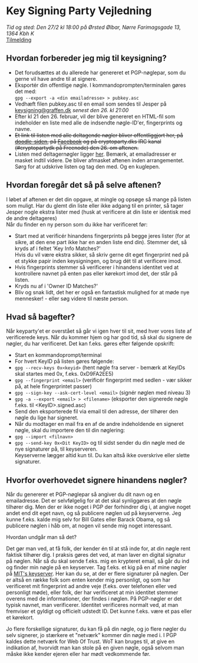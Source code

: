 # Key Signing Party Vejledning
*Tid og sted: Den 27/2 kl 18:00 på Ørsted Ølbar, Nørre Farimagsgade 13, 1364 Kbh K*  
[Tilmelding](http://doodle.com/ckh8btspqz8mxgrs)

## Hvordan forbereder jeg mig til keysigning?

* Det forudsættes at du allerede har genereret et PGP-nøglepar, som du gerne vil have andre til at signere.
* Eksportér din offentlige nøgle. I kommandoprompten/terminalen gøres det med:  
  `gpg --export -a <din emailadresse> > pubkey.asc`
* Vedhæft filen pubkey.asc til en email som sendes til Jesper på keysigning@graffen.dk *senest den 26. kl 21:00*
* Efter kl 21 den 26. februar, vil der blive genereret en HTML-fil som indeholder en liste med alle de indsendte nøgle-ID'er, fingerprints og navne.
* ~~Et link til listen med alle deltagende nøgler bliver offentliggjort her, på [doodle-siden](http://doodle.com/ckh8btspqz8mxgrs), på [Facebook](https://www.facebook.com/events/857599447611478/) og på cryptoparty.dks IRC kanal (#cryptopartydk på Freenode) den 26. om aftenen.~~   
* Listen med deltagernøgler ligger [her](http://graffen.dk/keysigning). Bemærk, at emailadresser er masket indtil videre. De bliver afmasket aftenen inden arrangementet. Sørg for at udskrive listen og tag den med. Og en kuglepen.

## Hvordan foregår det så på selve aftenen?
I løbet af aftenen er det din opgave, at mingle og opsøge så mange på listen som muligt. Har du glemt din liste eller ikke adgang til en printer, så tager Jesper nogle ekstra lister med (husk at verificere at din liste er identisk med de andre deltageres)  
Når du finder en ny person som du ikke har verificeret før:

* Start med at verificér hinandens fingerprints på begge jeres lister (for at sikre, at den ene part ikke har en anden liste end din). Stemmer det, så kryds af i feltet 'Key Info Matches?'  
Hvis du vil være ekstra sikker, så skriv gerne dit eget fingerprint ned på et stykke papir inden keysigningen, og brug dét til at verificere imod.
* Hvis fingerprints stemmer så verificerer i hinandens identitet ved at kontrollere navnet på enten pas eller kørekort imod det, der står på listen.
* Kryds nu af i 'Owner ID Matches?'
* Bliv og snak lidt, det her er også en fantastisk mulighed for at møde nye mennesker! - eller søg videre til næste person.

## Hvad så bagefter?
Når keyparty'et er overstået så går vi igen hver til sit, med hver vores liste af verificerede keys. Når du kommer hjem og har god tid, så skal du signere
de nøgler, du har verificeret. Det kan f.eks. gøres efter følgende opskrift:

* Start en kommandoprompt/terminal
* For hvert KeyID på listen gøres følgende:
* `gpg --recv-keys 0x<keyid>` (hent nøgle fra server - bemærk at KeyIDs skal startes med 0x, f.eks. 0xD9FA2EE5)
* `gpg --fingerprint <email>` (verificér fingerprint med sedlen - vær sikker på, at hele fingerprintet passer)
* `gpg --sign-key --ask-cert-level <email>` (signér nøglen med niveau 3)
* `gpg -a --export <email> > <filename>` (eksporter den signerede nøgle f.eks. til &lt;KeyID>.signed.asc)
* Send den eksporterede fil via email til den adresse, der tilhører den nøgle du lige har signeret.
* Når du modtager en mail fra en af de andre indeholdende en signeret nøgle, skal du importere den til din nøglering:
* `gpg --import <filnavn>`
* `gpg --send-key 0x<Dit KeyID>` og til sidst sender du din nøgle med de nye signaturer på, til keyserveren.  
Keyserverne lægger altid kun til. Du kan altså ikke overskrive eller slette signaturer. 

## Hvorfor overhovedet signere hinandens nøgler?
Når du genererer et PGP-nøglepar så angiver du dit navn og en emailadresse. Det er selvfølgelig for at det skal synliggøres at den nøgle tilhører dig. Men der er ikke noget i PGP
der forhindrer dig i, at angive noget andet end dit eget navn, og så publicere nøglen ud på keyserverne. Jeg kunne f.eks. kalde mig selv for Bill Gates eller Barack Obama, og så publicere nøglen
i håb om, at nogen vil sende mig noget interessant.  
  
Hvordan undgår man så det?  

Det gør man ved, at få folk, der kender én til at stå inde for, at din nøgle rent faktisk tilhører dig. I praksis gøres det ved, at man laver en digital signatur på nøglen.
Når så du skal sende f.eks. mig en krypteret email, så går du ind og finder min nøgle på en keyserver. Tag f.eks. et kig på en af mine nøgler på [MIT's keyserver](http://pgp.mit.edu/pks/lookup?op=vindex&search=0x416C5A0DD9FA2EE5). 
Her kan du se, at der er flere signaturer på nøglen. Der er altså en række folk som enten kender mig personligt, og som har verificeret mit fingerprint ad andre veje (f.eks. over telefonen eller ved personligt møde), eller 
folk, der har verificeret at min identitet stemmer overens med de informationer, der findes i nøglen. På PGP-nøgler er det typisk navnet, man verificerer. Identitet verificeres normalt ved, at man fremviser et gyldigt og officielt udstedt ID. Det kunne
f.eks. være et pas eller et kørekort.  
  
Jo flere forskellige signaturer, du kan få på din nøgle, og jo flere nøgler du selv signerer, jo stærkere et "netværk" kommer din nøgle med i. I PGP kaldes dette netværk for
Web Of Trust. WoT kan bruges til, at give en indikation af, hvorvidt man kan stole på en given nøgle, også selvom man måske ikke kender ejeren eller har mødt vedkommende før.  

